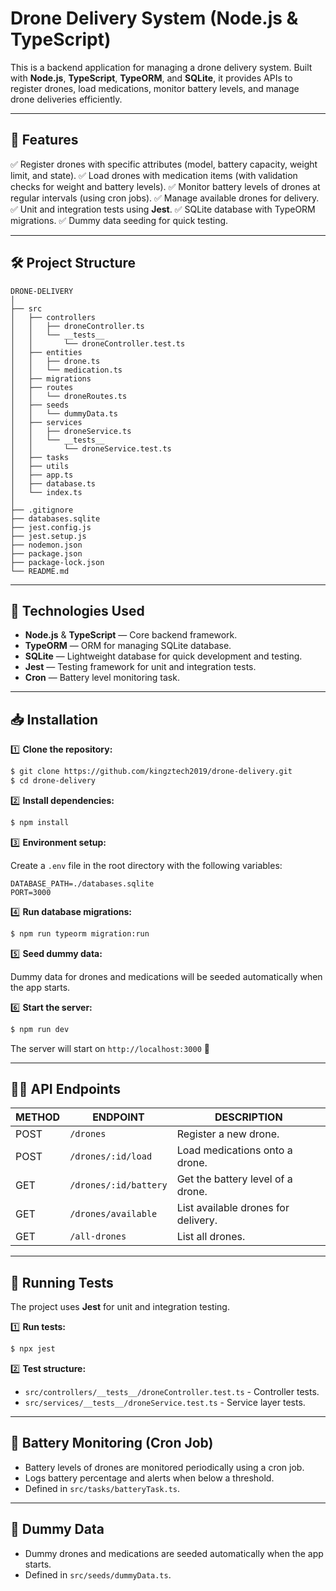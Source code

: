 # Drone Delivery System (Node.js & TypeScript)

This is a backend application for managing a drone delivery system. Built with **Node.js**, **TypeScript**, **TypeORM**, and **SQLite**, it provides APIs to register drones, load medications, monitor battery levels, and manage drone deliveries efficiently.

---

## 🚀 Features

✅ Register drones with specific attributes (model, battery capacity, weight limit, and state).
✅ Load drones with medication items (with validation checks for weight and battery levels).
✅ Monitor battery levels of drones at regular intervals (using cron jobs).
✅ Manage available drones for delivery.
✅ Unit and integration tests using **Jest**.
✅ SQLite database with TypeORM migrations.
✅ Dummy data seeding for quick testing.

---

## 🛠️ Project Structure

```
DRONE-DELIVERY
│
├── src
│   ├── controllers
│   │   ├── droneController.ts
│   │   └── __tests__
│   │       └── droneController.test.ts
│   ├── entities
│   │   ├── drone.ts
│   │   └── medication.ts
│   ├── migrations
│   ├── routes
│   │   └── droneRoutes.ts
│   ├── seeds
│   │   └── dummyData.ts
│   ├── services
│   │   ├── droneService.ts
│   │   └── __tests__
│   │       └── droneService.test.ts
│   ├── tasks
│   ├── utils
│   ├── app.ts
│   ├── database.ts
│   └── index.ts
│
├── .gitignore
├── databases.sqlite
├── jest.config.js
├── jest.setup.js
├── nodemon.json
├── package.json
├── package-lock.json
└── README.md
```

---

## 🧪 Technologies Used

- **Node.js** & **TypeScript** — Core backend framework.
- **TypeORM** — ORM for managing SQLite database.
- **SQLite** — Lightweight database for quick development and testing.
- **Jest** — Testing framework for unit and integration tests.
- **Cron** — Battery level monitoring task.

---

## 📥 Installation

1️⃣ **Clone the repository:**

```bash
$ git clone https://github.com/kingztech2019/drone-delivery.git
$ cd drone-delivery
```

2️⃣ **Install dependencies:**

```bash
$ npm install
```

3️⃣ **Environment setup:**

Create a `.env` file in the root directory with the following variables:

```
DATABASE_PATH=./databases.sqlite
PORT=3000
```

4️⃣ **Run database migrations:**

```bash
$ npm run typeorm migration:run
```

5️⃣ **Seed dummy data:**

Dummy data for drones and medications will be seeded automatically when the app starts.

6️⃣ **Start the server:**

```bash
$ npm run dev
```

The server will start on `http://localhost:3000` 🚀

---

## 🧑‍💻 API Endpoints

| METHOD | ENDPOINT                     | DESCRIPTION                    |
|--------|------------------------------|--------------------------------|
| POST   | `/drones`                    | Register a new drone.          |
| POST   | `/drones/:id/load`           | Load medications onto a drone. |
| GET    | `/drones/:id/battery`        | Get the battery level of a drone. |
| GET    | `/drones/available`          | List available drones for delivery. |
| GET    | `/all-drones`                | List all drones. |

---

## 🧪 Running Tests

The project uses **Jest** for unit and integration testing.

1️⃣ **Run tests:**

```bash
$ npx jest
```

2️⃣ **Test structure:**

- `src/controllers/__tests__/droneController.test.ts` - Controller tests.
- `src/services/__tests__/droneService.test.ts` - Service layer tests.

---

## 🚀 Battery Monitoring (Cron Job)

- Battery levels of drones are monitored periodically using a cron job.
- Logs battery percentage and alerts when below a threshold.
- Defined in `src/tasks/batteryTask.ts`.

---

## 🤖 Dummy Data

- Dummy drones and medications are seeded automatically when the app starts.
- Defined in `src/seeds/dummyData.ts`.

 


